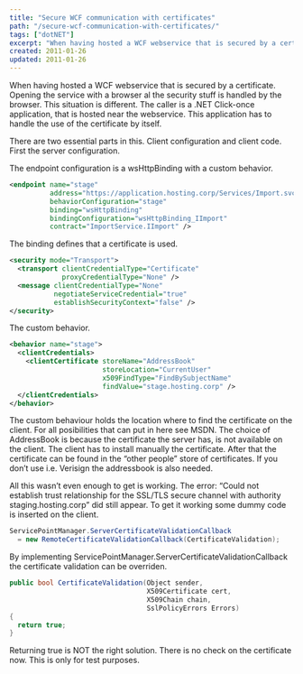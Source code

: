 ```yaml
---
title: "Secure WCF communication with certificates"
path: "/secure-wcf-communication-with-certificates/"
tags: ["dotNET"]
excerpt: "When having hosted a WCF webservice that is secured by a certificate. Opening the service with a browser al the security stuff is handled by the browser. This situation is different. The caller is a .NET Click-once application, that is hosted near the webservice. This application has to handle the use of the certificate by itself."
created: 2011-01-26
updated: 2011-01-26
---
```


When having hosted a WCF webservice that is secured by a certificate. Opening the service with a browser al the security stuff is handled by the browser. This situation is different. The caller is a .NET Click-once application, that is hosted near the webservice. This application has to handle the use of the certificate by itself.

There are two essential parts in this. Client configuration and client code. First the server configuration.

The endpoint configuration is a wsHttpBinding with a custom behavior.

```xml
<endpoint name="stage"
          address="https://application.hosting.corp/Services/Import.svc"
          behaviorConfiguration="stage"
          binding="wsHttpBinding"
          bindingConfiguration="wsHttpBinding_IImport"
          contract="ImportService.IImport" />
```

The binding defines that a certificate is used.

```xml
<security mode="Transport">
  <transport clientCredentialType="Certificate"
             proxyCredentialType="None" />
  <message clientCredentialType="None"
           negotiateServiceCredential="true"
           establishSecurityContext="false" />
</security>
```

The custom behavior.

```xml
<behavior name="stage">
  <clientCredentials>
    <clientCertificate storeName="AddressBook"
                       storeLocation="CurrentUser"
                       x509FindType="FindBySubjectName"
                       findValue="stage.hosting.corp" />
  </clientCredentials>
</behavior>
```

The custom behaviour holds the location where to find the certificate on the client. For all posibilities that can put in here see MSDN. The choice of AddressBook is because the certificate the server has, is not available on the client. The client has to install manually the certificate. After that the certificate can be found in the “other people” store of certificates. If you don’t use i.e. Verisign the addressbook is also needed.

All this wasn’t even enough to get is working. The error: “Could not establish trust relationship for the SSL/TLS secure channel with authority staging.hosting.corp” did still appear. To get it working some dummy code is inserted on the client.

```csharp
ServicePointManager.ServerCertificateValidationCallback
  = new RemoteCertificateValidationCallback(CertificateValidation);
```

By implementing ServicePointManager.ServerCertificateValidationCallback the certificate validation can be overriden.

```csharp
public bool CertificateValidation(Object sender,
                                  X509Certificate cert,
                                  X509Chain chain,
                                  SslPolicyErrors Errors)
{
  return true;
}
```

Returning true is NOT the right solution. There is no check on the certificate now. This is only for test purposes.

